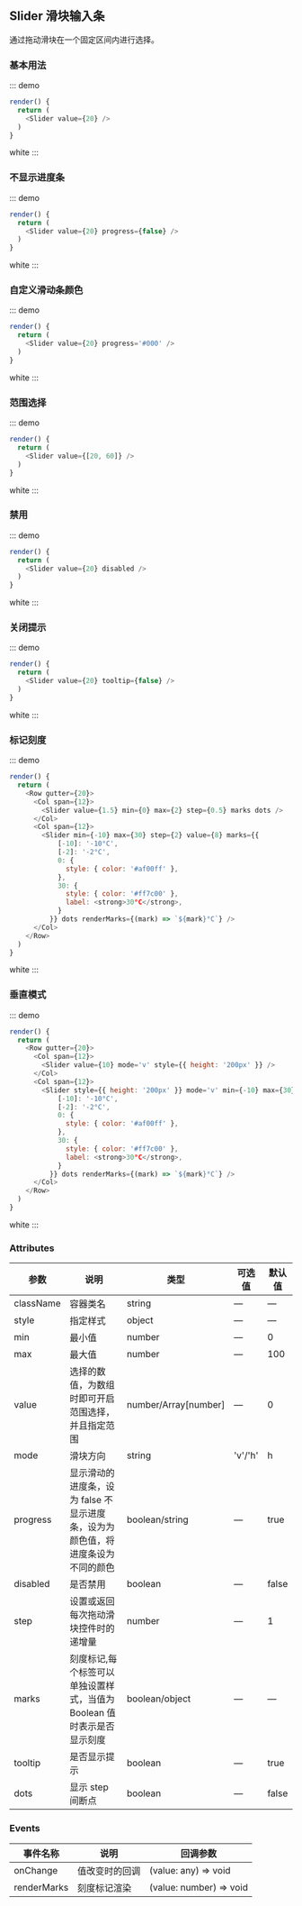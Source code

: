 ## Slider 滑块输入条

通过拖动滑块在一个固定区间内进行选择。

### 基本用法

::: demo
```js
render() {
  return (
    <Slider value={20} />
  )
}
```
white
:::

### 不显示进度条

::: demo
```js
render() {
  return (
    <Slider value={20} progress={false} />
  )
}
```
white
:::

### 自定义滑动条颜色

::: demo
```js
render() {
  return (
    <Slider value={20} progress='#000' />
  )
}
```
white
:::

### 范围选择

::: demo
```js
render() {
  return (
    <Slider value={[20, 60]} />
  )
}
```
white
:::

### 禁用

::: demo
```js
render() {
  return (
    <Slider value={20} disabled />
  )
}
```
white
:::

### 关闭提示

::: demo
```js
render() {
  return (
    <Slider value={20} tooltip={false} />
  )
}
```
white
:::

### 标记刻度

::: demo
```js
render() {
  return (
    <Row gutter={20}>
      <Col span={12}>
        <Slider value={1.5} min={0} max={2} step={0.5} marks dots />
      </Col>
      <Col span={12}>
        <Slider min={-10} max={30} step={2} value={8} marks={{
            [-10]: '-10°C',
            [-2]: '-2°C',
            0: {
              style: { color: '#af00ff' },
            },
            30: {
              style: { color: '#ff7c00' },
              label: <strong>30°C</strong>,
            }
          }} dots renderMarks={(mark) => `${mark}°C`} />
      </Col>
    </Row>
  )
}
```
white
:::

### 垂直模式

::: demo
```js
render() {
  return (
    <Row gutter={20}>
      <Col span={12}>
        <Slider value={10} mode='v' style={{ height: '200px' }} />
      </Col>
      <Col span={12}>
        <Slider style={{ height: '200px' }} mode='v' min={-10} max={30} step={2} value={8} marks={{
            [-10]: '-10°C',
            [-2]: '-2°C',
            0: {
              style: { color: '#af00ff' },
            },
            30: {
              style: { color: '#ff7c00' },
              label: <strong>30°C</strong>,
            }
          }} dots renderMarks={(mark) => `${mark}°C`} />
      </Col>
    </Row>
  )
}
```
white
:::

### Attributes
| 参数      | 说明          | 类型      | 可选值                           | 默认值  |
|---------- |-------------- |---------- |--------------------------------  |-------- |
| className | 容器类名 | string | — | — |
| style | 指定样式 | object | — | — |
| min | 最小值 | number | — | 0 |
| max | 最大值 | number | — | 100 |
| value | 选择的数值，为数组时即可开启范围选择，并且指定范围 | number/Array[number] | — | 0 |
| mode | 滑块方向 | string | 'v'/'h' | h |
| progress | 显示滑动的进度条，设为 false 不显示进度条，设为为颜色值，将进度条设为不同的颜色 | boolean/string | — | true |
| disabled | 是否禁用 | boolean | — | false |
| step | 设置或返回每次拖动滑块控件时的递增量 | number | — | 1 |
| marks | 刻度标记,每个标签可以单独设置样式，当值为 Boolean 值时表示是否显示刻度 | boolean/object | — | — |
| tooltip | 是否显示提示 | boolean | — | true |
| dots | 显示 step 间断点 | boolean | — | false |

### Events
| 事件名称 | 说明 | 回调参数 |
|---------- |-------- |---------- |
| onChange | 值改变时的回调 | (value: any) => void |
| renderMarks |刻度标记渲染 | (value: number) => void |
